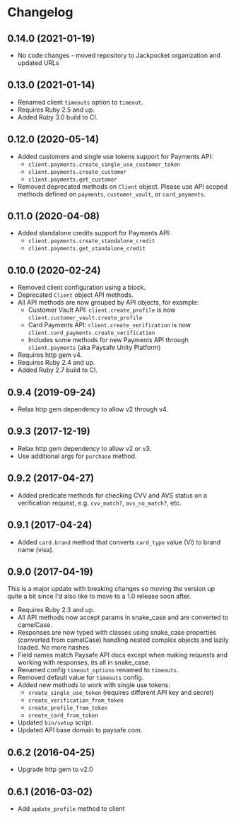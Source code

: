 Changelog
=========

## 0.14.0 (2021-01-19)

* No code changes - moved repository to Jackpocket organization and updated URLs

## 0.13.0 (2021-01-14)

* Renamed client `timeouts` option to `timeout`.
* Requires Ruby 2.5 and up.
* Added Ruby 3.0 build to CI.

## 0.12.0 (2020-05-14)

* Added customers and single use tokens support for Payments API:
  * `client.payments.create_single_use_customer_token`
  * `client.payments.create_customer`
  * `client.payments.get_customer`
* Removed deprecated methods on `Client` object. Please use API scoped methods defined on `payments`, `customer_vault`, or `card_payments`.

## 0.11.0 (2020-04-08)

* Added standalone credits support for Payments API:
  * `client.payments.create_standalone_credit`
  * `client.payments.get_standalone_credit`

## 0.10.0 (2020-02-24)

* Removed client configuration using a block.
* Deprecated `Client` object API methods.
* All API methods are now grouped by API objects, for example:
  * Customer Vault API: `client.create_profile` is now `client.customer_vault.create_profile`
  * Card Payments API: `client.create_verification` is now `client.card_payments.create_verification`
  * Includes some methods for new Payments API through `client.payments` (aka Paysafe Unity Platform)
* Requires http gem v4.
* Requires Ruby 2.4 and up.
* Added Ruby 2.7 build to CI.

## 0.9.4 (2019-09-24)

* Relax http gem dependency to allow v2 through v4.

## 0.9.3 (2017-12-19)

* Relax http gem dependency to allow v2 or v3.
* Use additional args for `purchase` method.

## 0.9.2 (2017-04-27)

* Added predicate methods for checking CVV and AVS status on a verification request, e.g. `cvv_match?`, `avs_no_match?`, etc.

## 0.9.1 (2017-04-24)

* Added `card.brand` method that converts `card_type` value (VI) to brand name (visa).

## 0.9.0 (2017-04-19)

This is a major update with breaking changes so moving the version up quite a bit since I'd also like to move to a 1.0 release soon after.

* Requires Ruby 2.3 and up.
* All API methods now accept params in snake_case and are converted to camelCase.
* Responses are now typed with classes using snake_case properties (converted from camelCase) handling nested complex objects and lazily loaded. No more hashes.
* Field names match Paysafe API docs except when making requests and working with responses, its all in snake_case.
* Renamed config `timeout_options` renamed to `timeouts`.
* Removed default value for `timeouts` config.
* Added new methods to work with single use tokens:
  * `create_single_use_token` (requires different API key and secret)
  * `create_verification_from_token`
  * `create_profile_from_token`
  * `create_card_from_token`
* Updated `bin/setup` script.
* Updated API base domain to paysafe.com.

## 0.6.2 (2016-04-25)

* Upgrade http gem to v2.0

## 0.6.1 (2016-03-02)

* Add `update_profile` method to client
